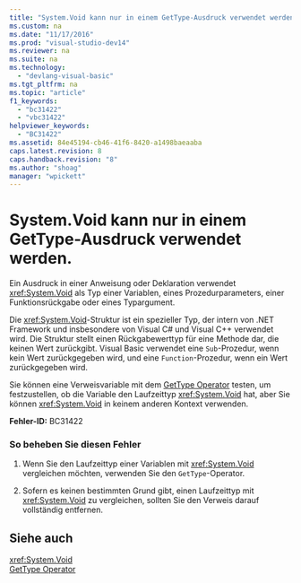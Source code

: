 ```yaml
---
title: "System.Void kann nur in einem GetType-Ausdruck verwendet werden."
ms.custom: na
ms.date: "11/17/2016"
ms.prod: "visual-studio-dev14"
ms.reviewer: na
ms.suite: na
ms.technology: 
  - "devlang-visual-basic"
ms.tgt_pltfrm: na
ms.topic: "article"
f1_keywords: 
  - "bc31422"
  - "vbc31422"
helpviewer_keywords: 
  - "BC31422"
ms.assetid: 84e45194-cb46-41f6-8420-a1498baeaaba
caps.latest.revision: 8
caps.handback.revision: "8"
ms.author: "shoag"
manager: "wpickett"
---
```

# System.Void kann nur in einem GetType-Ausdruck verwendet werden.
Ein Ausdruck in einer Anweisung oder Deklaration verwendet <xref:System.Void> als Typ einer Variablen, eines Prozedurparameters, einer Funktionsrückgabe oder eines Typargument.  
  
 Die <xref:System.Void>\-Struktur ist ein spezieller Typ, der intern von .NET Framework und insbesondere von Visual C\# und Visual C\+\+ verwendet wird. Die Struktur stellt einen Rückgabewerttyp für eine Methode dar, die keinen Wert zurückgibt. Visual Basic verwendet eine `Sub`\-Prozedur, wenn kein Wert zurückgegeben wird, und eine `Function`\-Prozedur, wenn ein Wert zurückgegeben wird.  
  
 Sie können eine Verweisvariable mit dem [GetType Operator](../Topic/GetType%20Operator%20\(Visual%20Basic\).md) testen, um festzustellen, ob die Variable den Laufzeittyp <xref:System.Void> hat, aber Sie können <xref:System.Void> in keinem anderen Kontext verwenden.  
  
 **Fehler\-ID:** BC31422  
  
### So beheben Sie diesen Fehler  
  
1.  Wenn Sie den Laufzeittyp einer Variablen mit <xref:System.Void> vergleichen möchten, verwenden Sie den `GetType`\-Operator.  
  
2.  Sofern es keinen bestimmten Grund gibt, einen Laufzeittyp mit <xref:System.Void> zu vergleichen, sollten Sie den Verweis darauf vollständig entfernen.  
  
## Siehe auch  
 <xref:System.Void>   
 [GetType Operator](../Topic/GetType%20Operator%20\(Visual%20Basic\).md)